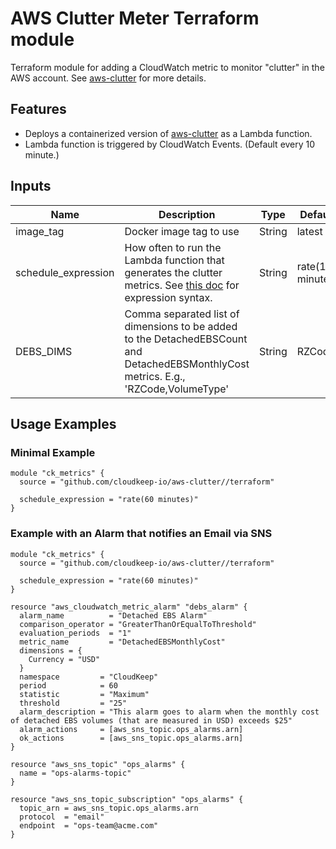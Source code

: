# AWS Clutter Meter Terraform module

Terraform module for adding a CloudWatch metric to monitor "clutter" in the AWS account. See [aws-clutter](https://github.com/cloudkeep-io/aws-clutter) for more details.

## Features
* Deploys a containerized version of [aws-clutter](https://github.com/cloudkeep-io/aws-clutter) as a Lambda function.
* Lambda function is triggered by CloudWatch Events. (Default every 10 minute.)

## Inputs

| Name | Description | Type | Default | Required |
| ---- | ----------- | ---- | ------- | -------- |
| image_tag | Docker image tag to use | String | latest | no |
| schedule_expression | How often to run the Lambda function that generates the clutter metrics. See [this doc](https://docs.aws.amazon.com/AmazonCloudWatch/latest/events/ScheduledEvents.html) for expression syntax. | String | rate(10 minutes) | no |
| DEBS_DIMS | Comma separated list of dimensions to be added to the DetachedEBSCount and DetachedEBSMonthlyCost metrics. E.g., 'RZCode,VolumeType' | String | RZCode | no |

## Usage Examples

### Minimal Example

```
module "ck_metrics" {
  source = "github.com/cloudkeep-io/aws-clutter//terraform"

  schedule_expression = "rate(60 minutes)" 
}
```

### Example with an Alarm that notifies an Email via SNS
```
module "ck_metrics" {
  source = "github.com/cloudkeep-io/aws-clutter//terraform"

  schedule_expression = "rate(60 minutes)" 
}

resource "aws_cloudwatch_metric_alarm" "debs_alarm" {
  alarm_name          = "Detached EBS Alarm"
  comparison_operator = "GreaterThanOrEqualToThreshold"
  evaluation_periods  = "1"
  metric_name         = "DetachedEBSMonthlyCost"
  dimensions = {
    Currency = "USD"
  }
  namespace         = "CloudKeep"
  period            = 60
  statistic         = "Maximum"
  threshold         = "25"
  alarm_description = "This alarm goes to alarm when the monthly cost of detached EBS volumes (that are measured in USD) exceeds $25"
  alarm_actions     = [aws_sns_topic.ops_alarms.arn]
  ok_actions        = [aws_sns_topic.ops_alarms.arn]
}

resource "aws_sns_topic" "ops_alarms" {
  name = "ops-alarms-topic"
}

resource "aws_sns_topic_subscription" "ops_alarms" {
  topic_arn = aws_sns_topic.ops_alarms.arn
  protocol  = "email"
  endpoint  = "ops-team@acme.com"
}
```
